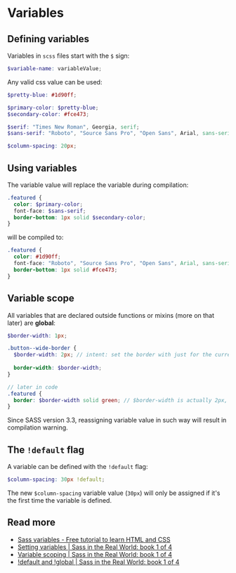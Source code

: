 # Variables

## Defining variables

Variables in `scss` files start with the `$` sign:
```scss
$variable-name: variableValue;
```

Any valid css value can be used:
```scss
$pretty-blue: #1d90ff;

$primary-color: $pretty-blue;
$secondary-color: #fce473;

$serif: "Times New Roman", Georgia, serif;
$sans-serif: "Roboto", "Source Sans Pro", "Open Sans", Arial, sans-serif;

$column-spacing: 20px;
```

## Using variables

The variable value will replace the variable during compilation:

```scss
.featured {
  color: $primary-color;
  font-face: $sans-serif;
  border-bottom: 1px solid $secondary-color;
}
```

will be compiled to:

```css
.featured {
  color: #1d90ff;
  font-face: "Roboto", "Source Sans Pro", "Open Sans", Arial, sans-serif;
  border-bottom: 1px solid #fce473;
}
```

## Variable scope

All variables that are declared outside functions or mixins (more on that later) are **global**:

```scss
$border-width: 1px;

.button--wide-border {
  $border-width: 2px; // intent: set the border with just for the current selector
  
  border-width: $border-width;
}

// later in code
.featured {
  border: $border-width solid green; // $border-width is actually 2px, not 1px
}
```

Since SASS version 3.3, reassigning variable value in such way will result in compilation warning.

## The `!default` flag

A variable can be defined with the `!default` flag:

```scss
$column-spacing: 30px !default;
```

The new `$column-spacing` variable value (`30px`) will only be assigned if it's the first time the variable is defined.

## Read more

- [Sass variables - Free tutorial to learn HTML and CSS](https://marksheet.io/sass-variables.html)
- [Setting variables | Sass in the Real World: book 1 of 4](https://anotheruiguy.gitbooks.io/sassintherealworld_book-i/handy-tools/setting-variables.html)
- [Variable scoping | Sass in the Real World: book 1 of 4](https://anotheruiguy.gitbooks.io/sassintherealworld_book-i/handy-tools/variable-scoping.html)
- [!default and !global | Sass in the Real World: book 1 of 4](https://anotheruiguy.gitbooks.io/sassintherealworld_book-i/handy-tools/default-flag.html)